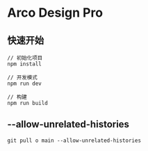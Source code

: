 # Arco Design Pro

## 快速开始

```
// 初始化项目
npm install

// 开发模式
npm run dev

// 构建
npm run build
```

## --allow-unrelated-histories

```shell
git pull o main --allow-unrelated-histories
```
